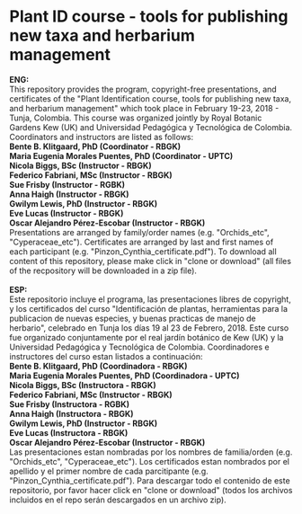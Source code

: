 # Plant ID course - tools for publishing new taxa and herbarium management
**ENG:**<br/>This repository provides the program, copyright-free presentations, and certificates of the "Plant Identification course, tools for publishing new taxa, and herbarium management" which took place in February 19-23, 2018 - Tunja, Colombia. This course was organized jointly by Royal Botanic Gardens Kew (UK) and Universidad Pedagógica y Tecnológica de Colombia. Coordinators and instructors are listed as follows:<br/>**Bente B. Klitgaard, PhD (Coordinator - RBGK)**<br/> **Maria Eugenia Morales Puentes, PhD (Coordinator - UPTC)**<br/> **Nicola Biggs, BSc (Instructor - RBGK)**<br/> **Federico Fabriani, MSc (Instructor - RBGK)**<br/> **Sue Frisby (Instructor - RGBK)**<br/> **Anna Haigh (Instructor - RBGK)**<br/> **Gwilym Lewis, PhD (Instructor - RBGK)**<br/> **Eve Lucas (Instructor - RBGK)** <br/>**Oscar Alejandro Pérez-Escobar (Instructor - RBGK)**<br/> Presentations are arranged by family/order names (e.g. "Orchids_etc", "Cyperaceae_etc"). Certificates are arranged by last and first names of each participant (e.g. "Pinzon_Cynthia_certificate.pdf"). To download all content of this repository, please make click in "clone or download" (all files of the recpository will be downloaded in a zip file).<br/><br/>**ESP:**<br/>Este repositorio incluye el programa, las presentaciones libres de copyright, y los certificados del curso "Identificación de plantas, herramientas para la publicacion de nuevas especies, y buenas practicas de manejo de herbario", celebrado en Tunja los días 19 al 23 de Febrero, 2018. Este curso fue organizado conjuntamente por el real jardín botánico de Kew (UK) y la Universidad Pedagógica y Tecnológica de Colombia. Coordinadores e instructores del curso estan listados a continuación: <br/>**Bente B. Klitgaard, PhD (Coordinadora - RBGK)**<br/> **Maria Eugenia Morales Puentes, PhD (Coordinadora - UPTC)**<br/> **Nicola Biggs, BSc (Instructora - RBGK)**<br/> **Federico Fabriani, MSc (Instructor - RBGK)**<br/> **Sue Frisby (Instructora - RGBK)**<br/> **Anna Haigh (Instructora - RBGK)**<br/> **Gwilym Lewis, PhD (Instructor - RBGK)**<br/> **Eve Lucas (Instructora - RBGK)** <br/>**Oscar Alejandro Pérez-Escobar (Instructor - RBGK)**<br/> Las presentaciones estan nombradas por los nombres de familia/orden (e.g. "Orchids_etc", "Cyperaceae_etc"). Los certificados estan nombrados por el apellido y el primer nombre de cada parcitipante (e.g. "Pinzon_Cynthia_certificate.pdf"). Para descargar todo el contenido de este repositorio, por favor hacer click en "clone or download" (todos los archivos incluidos en el repo serán descargados en un archivo zip).
